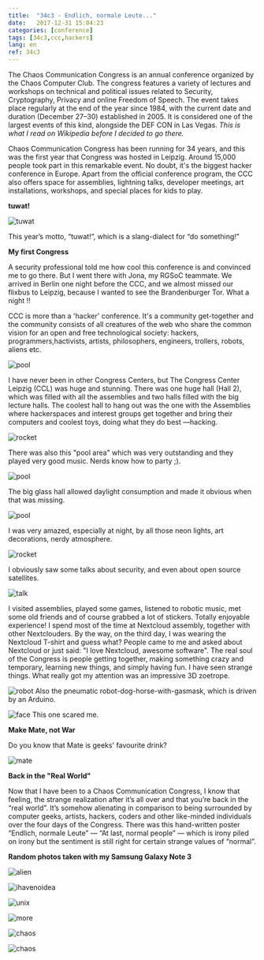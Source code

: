 ```yaml
---
title:  "34c3 - Endlich, normale Leute..."
date:   2017-12-31 15:04:23
categories: [conference]
tags: [34c3,ccc,hackers]
lang: en
ref: 34c3
---
```



The Chaos Communication Congress is an annual conference organized by the Chaos Computer Club. The congress features a variety of lectures and workshops on technical and political issues related to Security, Cryptography, Privacy and online Freedom of Speech. The event takes place regularly at the end of the year since 1984, with the current date and duration (December 27–30) established in 2005. It is considered one of the largest events of this kind, alongside the DEF CON in Las Vegas.
*This is what I read on Wikipedia before I decided to go there.*

Chaos Communication Congress has been running for 34 years, and this was the first year that Congress was hosted in Leipzig.
Around 15,000 people took part in this remarkable event. No doubt, it's the biggest hacker conference in Europe.
Apart from the official conference program, the CCC also offers space for assemblies, lightning talks, developer meetings, art installations, workshops, and special places for kids to play.

__tuwat!__

![tuwat](/images/events/logo-tuwat.png  "tuwat")

This year’s motto, “tuwat!”, which is a slang-dialect for “do something!”

  __My first Congress__

  A security professional told me how cool this conference is and convinced me to go there. But I went there with Jona, my RGSoC teammate. We arrived in Berlin one night before the CCC, and we almost missed our flixbus to Leipzig, because I wanted to see the Brandenburger Tor. What a night !!

   CCC is more than a 'hacker' conference. It's a community get-together and the community consists of all creatures of the web who share the common vision for an open and free technological society: hackers, programmers,hactivists, artists, philosophers, engineers, trollers, robots, aliens etc.

![pool](/images/events/leipzig.jpg  "34c3")

I have never been in other Congress Centers, but The Congress Center Leipzig (CCL) was huge and stunning.
 There was one huge hall (Hall 2), which was filled with all the assemblies and two halls filled with the big lecture halls.
The coolest hall to hang out was the one with the  Assemblies where hackerspaces and interest groups get together and bring their computers and coolest toys, doing what they do best —hacking.

 ![rocket](/images/events/rockets.jpg  "34c3")

There was also this "pool area" which was very outstanding and they played very good music. Nerds know how to party ;).

![pool](/images/events/34c3-pool.jpeg  "34c3")

  The big glass hall allowed daylight consumption and made it obvious when that was missing.

  ![pool](/images/events/lights.jpg  "34c3")

 I was very amazed, especially at night, by all those neon lights, art decorations, nerdy atmosphere.

 ![rocket](/images/events/34c3-rocket.jpg  "34c3")

   I obviously saw some talks about security, and even about open source satellites.

![talk](/images/events/34c3-talk.jpg  "34c3")

   I visited assemblies, played some games, listened to robotic music, met some old friends and of course grabbed a lot of stickers. Totally enjoyable experience!
I spend most of the time at Nextcloud assembly, together with other Nextclouders.
  By the way, on the third day, I was wearing the Nextcloud T-shirt and guess what? People came to me and asked about Nextcloud or just said: "I love Nextcloud, awesome software".
   The real soul of the Congress is people getting together, making something crazy and temporary, learning new things, and simply having fun.
  I have seen strange things.
  What really got my attention was an impressive 3D zoetrope.

![robot](/images/events/34c3-robot.jpg  "34c3")
   Also the pneumatic robot-dog-horse-with-gasmask, which is driven by an Arduino.

![face](/images/events/34c3-face.jpg  "34c3")
   This one scared me.


__Make Mate, not War__

Do you know that Mate is geeks' favourite drink?

![mate](/images/events/floramate.jpg  "34c3")


__Back in the "Real World"__

Now that I have been to a Chaos Communication Congress, I know that feeling, the strange realization after it’s all over and that you’re back in the “real world”. It’s somehow alienating in comparison to being surrounded by computer geeks, artists, hackers, coders and other like-minded individuals over the four days of the Congress. There was this hand-written poster “Endlich, normale Leute” — “At last, normal people” — which is irony piled on irony but the sentiment is still right for certain strange values of “normal”.

__Random photos taken with my Samsung Galaxy Note 3__

![alien](/images/events/alien.jpg  "34c3")

![ihavenoidea](/images/events/34c3-ihavenoidea.jpg  "34c3")

![unix](/images/events/34c3-unix.jpg  "34c3")

![more](/images/events/34c3-more.jpg  "34c3")

![chaos](/images/events/34c3-chaos.jpg  "34c3")

![chaos](/images/events/34c3-chaos2017.jpg  "34c3")
